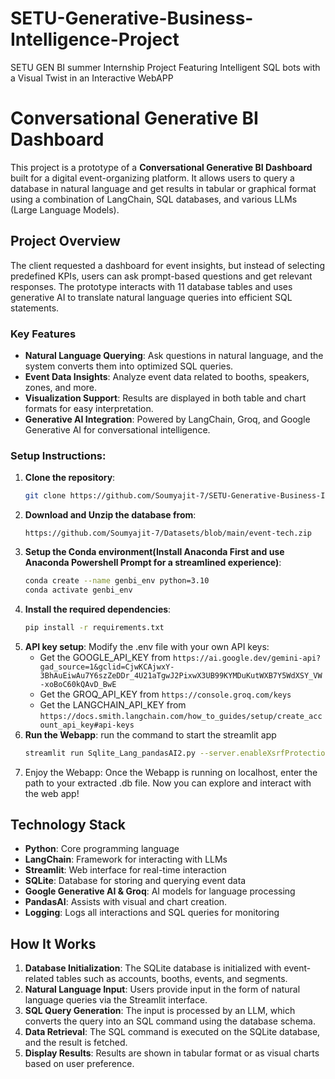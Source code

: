 # SETU-Generative-Business-Intelligence-Project
SETU GEN BI summer Internship Project Featuring Intelligent SQL bots with a Visual Twist in an Interactive WebAPP

# Conversational Generative BI Dashboard

This project is a prototype of a **Conversational Generative BI Dashboard** built for a digital event-organizing platform. It allows users to query a database in natural language and get results in tabular or graphical format using a combination of LangChain, SQL databases, and various LLMs (Large Language Models).

## Project Overview

The client requested a dashboard for event insights, but instead of selecting predefined KPIs, users can ask prompt-based questions and get relevant responses. The prototype interacts with 11 database tables and uses generative AI to translate natural language queries into efficient SQL statements.

### Key Features

- **Natural Language Querying**: Ask questions in natural language, and the system converts them into optimized SQL queries.
- **Event Data Insights**: Analyze event data related to booths, speakers, zones, and more.
- **Visualization Support**: Results are displayed in both table and chart formats for easy interpretation.
- **Generative AI Integration**: Powered by LangChain, Groq, and Google Generative AI for conversational intelligence.

### Setup Instructions:

1. **Clone the repository**:
   ```bash
   git clone https://github.com/Soumyajit-7/SETU-Generative-Business-Intelligence-Project
   ```
2. **Download and Unzip the database from**:
   ```URL
   https://github.com/Soumyajit-7/Datasets/blob/main/event-tech.zip
   ```
3. **Setup the Conda environment(Install Anaconda First and use Anaconda Powershell Prompt for a streamlined experience)**:
   ```bash
   conda create --name genbi_env python=3.10
   conda activate genbi_env
   ```
4. **Install the required dependencies**:
   ```bash
   pip install -r requirements.txt
   ```
5. **API key setup**:
   Modify the .env file with your own API keys:
    - Get the GOOGLE_API_KEY from ``` https://ai.google.dev/gemini-api?gad_source=1&gclid=CjwKCAjwxY-3BhAuEiwAu7Y6szZeDDr_4U21aTgwJ2PixwX3UB99KYMDuKutWXB7Y5WdXSY_VW-xoBoC60kQAvD_BwE ```
    - Get the GROQ_API_KEY from ``` https://console.groq.com/keys ```
    - Get the LANGCHAIN_API_KEY from ``` https://docs.smith.langchain.com/how_to_guides/setup/create_account_api_key#api-keys ```
6. **Run the Webapp**:
   run the command to start the streamlit app
   ```bash
   streamlit run Sqlite_Lang_pandasAI2.py --server.enableXsrfProtection false
   ```
7. Enjoy the Webapp:
   Once the Webapp is running on localhost, enter the path to your extracted .db file.
   Now you can explore and interact with the web app!

## Technology Stack

- **Python**: Core programming language
- **LangChain**: Framework for interacting with LLMs
- **Streamlit**: Web interface for real-time interaction
- **SQLite**: Database for storing and querying event data
- **Google Generative AI & Groq**: AI models for language processing
- **PandasAI**: Assists with visual and chart creation.
- **Logging**: Logs all interactions and SQL queries for monitoring

## How It Works

1. **Database Initialization**: The SQLite database is initialized with event-related tables such as accounts, booths, events, and segments.
2. **Natural Language Input**: Users provide input in the form of natural language queries via the Streamlit interface.
3. **SQL Query Generation**: The input is processed by an LLM, which converts the query into an SQL command using the database schema.
4. **Data Retrieval**: The SQL command is executed on the SQLite database, and the result is fetched.
5. **Display Results**: Results are shown in tabular format or as visual charts based on user preference.
